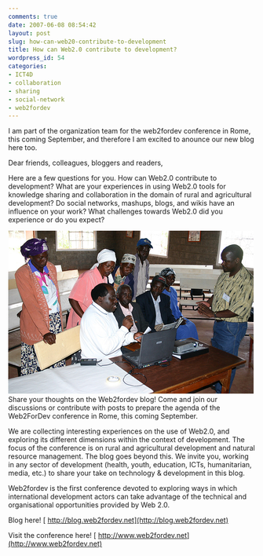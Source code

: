 ```yaml
---
comments: true
date: 2007-06-08 08:54:42
layout: post
slug: how-can-web20-contribute-to-development
title: How can Web2.0 contribute to development?
wordpress_id: 54
categories:
- ICT4D
- collaboration
- sharing
- social-network
- web2fordev
---
```


I am part of the organization team for the web2fordev conference in Rome, this coming September, and therefore I am excited to anounce our new blog here too.

Dear friends, colleagues, bloggers and readers,

Here are a few questions for you. How can Web2.0 contribute to development? What are your experiences in using Web2.0 tools for knowledge sharing and collaboration in the domain of rural and agricultural development? Do social networks, mashups, blogs, and wikis have an influence on your work? What challenges towards Web2.0 did you experience or do you expect?

![web2fordev](/images/web2fordev.jpg)Share your thoughts on the Web2fordev blog! Come and join our discussions or contribute with posts to prepare the agenda of the Web2ForDev conference in Rome, this coming September.

We are collecting interesting experiences on the use of Web2.0, and exploring its different dimensions within the context of development. The focus of the conference is on rural and agricultural development and natural resource management.  The blog goes beyond this. We invite you, working in any sector of development (health, youth, education, ICTs, humanitarian, media, etc.) to share your take on technology & development in this blog.

Web2fordev is the first conference devoted to exploring ways in which international development actors can take advantage of the technical and organisational opportunities provided by Web 2.0.

Blog here!
[ http://blog.web2fordev.net](http://blog.web2fordev.net)

Visit the conference here!
[ http://www.web2fordev.net](http://www.web2fordev.net)
